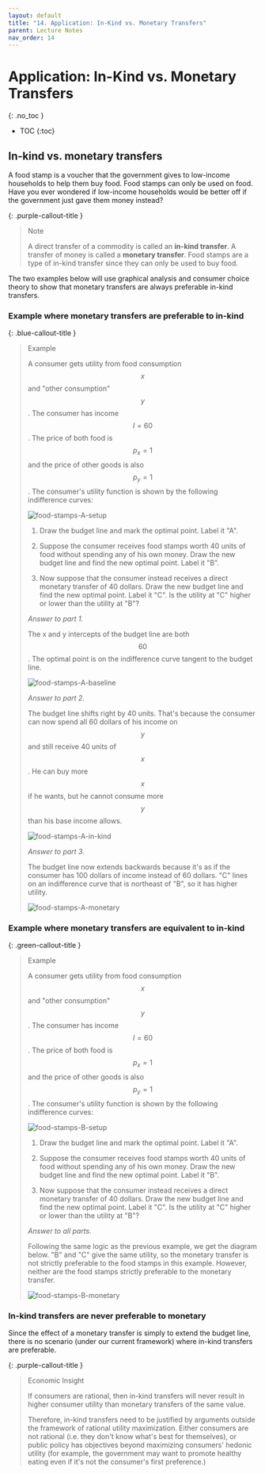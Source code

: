 ```yaml
---
layout: default
title: "14. Application: In-Kind vs. Monetary Transfers"
parent: Lecture Notes
nav_order: 14
---
```


# Application: In-Kind vs. Monetary Transfers
{: .no_toc }

- TOC
{:toc}


## In-kind vs. monetary transfers

A food stamp is a voucher that the government gives to low-income households to help them buy food. Food stamps can only be used on food. Have you ever wondered if low-income households would be better off if the government just gave them money instead?


{: .purple-callout-title }
> Note
>
> A direct transfer of a commodity is called an **in-kind transfer**. A transfer of money is called a **monetary transfer**. Food stamps are a type of in-kind transfer since they can only be used to buy food.

The two examples below will use graphical analysis and consumer choice theory to show that monetary transfers are always preferable in-kind transfers.

### Example where monetary transfers are preferable to in-kind 

{: .blue-callout-title }
> Example
>
> A consumer gets utility from food consumption $$x$$ and "other consumption" $$y$$. The consumer has income $$I=60$$. The price of both food is $$p_x=1$$ and the price of other goods is also $$p_y=1$$. The consumer's utility function is shown by the following indifference curves:
>
> ![food-stamps-A-setup](/CSUN-Econ-310/assets/images/12-consumer-applications-food-stamps-A-setup.png)
>
> 1. Draw the budget line and mark the optimal point. Label it "A".
>
> 2. Suppose the consumer receives food stamps worth 40 units of food without spending any of his own money. Draw the new budget line and find the new optimal point. Label it "B".
>
> 3. Now suppose that the consumer instead receives a direct monetary transfer of 40 dollars. Draw the new budget line and find the new optimal point. Label it "C". Is the utility at "C" higher or lower than the utility at "B"?
>
> *Answer to part 1.*
>
> The x and y intercepts of the budget line are both $$60$$. The optimal point is on the indifference curve tangent to the budget line.
>
> ![food-stamps-A-baseline](/CSUN-Econ-310/assets/images/12-consumer-applications-food-stamps-A-baseline.png)
>
> *Answer to part 2.*
>
> The budget line shifts right by 40 units. That's because the consumer can now spend all 60 dollars of his income on $$y$$ and still receive 40 units of $$x$$. He can buy more $$x$$ if he wants, but he cannot consume more $$y$$ than his base income allows.
>
> ![food-stamps-A-in-kind](/CSUN-Econ-310/assets/images/12-consumer-applications-food-stamps-A-in-kind.png)
>
> *Answer to part 3.*
>
> The budget line now extends backwards because it's as if the consumer has 100 dollars of income instead of 60 dollars. "C" lines on an indifference curve that is northeast of "B", so it has higher utility.
>
> ![food-stamps-A-monetary](/CSUN-Econ-310/assets/images/12-consumer-applications-food-stamps-A-monetary.png)

### Example where monetary transfers are equivalent to in-kind

{: .green-callout-title }
> Example
>
> A consumer gets utility from food consumption $$x$$ and "other consumption" $$y$$. The consumer has income $$I=60$$. The price of both food is $$p_x=1$$ and the price of other goods is also $$p_y=1$$. The consumer's utility function is shown by the following indifference curves:
>
> ![food-stamps-B-setup](/CSUN-Econ-310/assets/images/12-consumer-applications-food-stamps-B-setup.png)
>
> 1. Draw the budget line and mark the optimal point. Label it "A".
>
> 2. Suppose the consumer receives food stamps worth 40 units of food without spending any of his own money. Draw the new budget line and find the new optimal point. Label it "B".
>
> 3. Now suppose that the consumer instead receives a direct monetary transfer of 40 dollars. Draw the new budget line and find the new optimal point. Label it "C". Is the utility at "C" higher or lower than the utility at "B"?
>
> *Answer to all parts.*
>
> Following the same logic as the previous example, we get the diagram below. "B" and "C" give the same utility, so the monetary transfer is not strictly preferable to the food stamps in this example. However, neither are the food stamps strictly preferable to the monetary transfer.
>
> ![food-stamps-B-monetary](/CSUN-Econ-310/assets/images/12-consumer-applications-food-stamps-B-monetary.png)
>
> 

### In-kind transfers are never preferable to monetary

Since the effect of a monetary transfer is simply to extend the budget line, there is no scenario (under our current framework) where in-kind transfers are preferable. 

{: .purple-callout-title }
> Economic Insight
>
> If consumers are rational, then in-kind transfers will never result in higher consumer utility than monetary transfers of the same value. 
>
> Therefore, in-kind transfers need to be justified by arguments outside the framework of rational utility maximization. Either consumers are not rational (i.e. they don't know what's best for themselves), or public policy has objectives beyond maximizing consumers' hedonic utility (for example, the government may want to promote healthy eating even if it's not the consumer's first preference.)